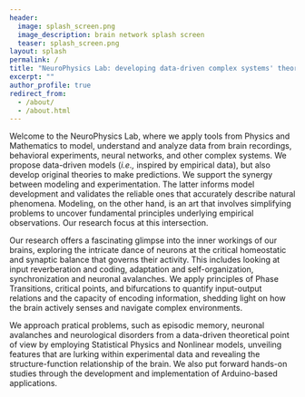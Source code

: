```yaml
---
header:
  image: splash_screen.png
  image_description: brain network splash screen
  teaser: splash_screen.png
layout: splash
permalink: /
title: "NeuroPhysics Lab: developing data-driven complex systems' theories"
excerpt: ""
author_profile: true
redirect_from: 
  - /about/
  - /about.html
---
```


Welcome to the NeuroPhysics Lab, where we apply tools from Physics and Mathematics to model, understand and analyze data from brain recordings, behavioral experiments, neural networks, and other complex systems. We propose data-driven models (_i.e.,_ inspired by empirical data), but also develop original theories to make predictions. We support the synergy between modeling and experimentation. The latter informs model development and validates the reliable ones that accurately describe natural phenomena. Modeling, on the other hand, is an art that involves simplifying problems to uncover fundamental principles underlying empirical observations. Our research focus at this intersection.

Our research offers a fascinating glimpse into the inner workings of our brains, exploring the intricate dance of neurons at the critical homeostatic and synaptic balance that governs their activity. This includes looking at input reverberation and coding, adaptation and self-organization, synchronization and neuronal avalanches. We apply principles of Phase Transitions, critical points, and bifurcations to quantify input-output relations and the capacity of encoding information, shedding light on how the brain actively senses and navigate complex environments.

We approach pratical problems, such as episodic memory, neuronal avalanches and neurological disorders from a data-driven theoretical point of view by employing Statistical Physics and Nonlinear models, unveiling features that are lurking within experimental data and revealing the structure-function relationship of the brain. We also put forward hands-on studies through the development and implementation of Arduino<sup><i class="fa fa-fw fa-trademark" aria-hidden="true"></i></sup>-based applications.